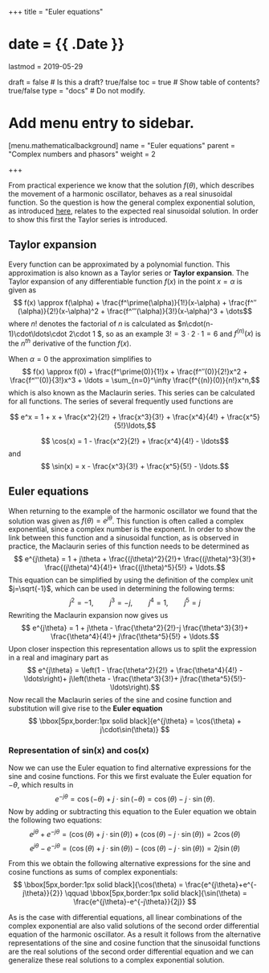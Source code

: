 +++
title = "Euler equations"

# date = {{ .Date }}
lastmod = 2019-05-29

draft = false       # Is this a draft? true/false
toc = true          # Show table of contents? true/false
type = "docs"       # Do not modify.

# Add menu entry to sidebar.
[menu.mathematicalbackground]
  name = "Euler equations"
  parent = "Complex numbers and phasors"
  weight = 2

+++

From practical experience we know that the solution $f(\theta)$, which describes the movement of a harmonic oscillator, behaves as a real sinusoidal function.
So the question is how the general complex exponential solution, as introduced <a href="../mathematicalbackground_complex_numbersets/#derivation-2">here</a>, relates to the expected real sinusoidal solution. In order to show this first the Taylor series is introduced.

## Taylor expansion
Every function can be approximated by a polynomial function.
This approximation is also known as a Taylor series or **Taylor expansion**.
The Taylor expansion of any differentiable function $f(x)$ in the point $x=\alpha$ is given as
$$ f(x) \approx f(\alpha) + \frac{f^\prime(\alpha)}{1!}(x-\alpha) + \frac{f^″(\alpha)}{2!}(x-\alpha)^2 + \frac{f^‴(\alpha)}{3!}(x-\alpha)^3 + \dots$$
where $n!$ denotes the factorial of $n$ is calculated as $n\cdot(n-1)\cdot\ldots\cdot 2\cdot 1 $, so as an example $3! = 3\cdot 2\cdot 1 = 6$ and $f^{(n)}(x)$ is the $n^{th}$ derivative of the function $f(x)$.

When $\alpha = 0$ the approximation simplifies to
$$ f(x) \approx f(0) + \frac{f^\prime(0)}{1!}x + \frac{f^″(0)}{2!}x^2 + \frac{f^‴(0)}{3!}x^3 + \ldots = \sum_{n=0}^\infty \frac{f^{(n)}(0)}{n!}x^n,$$
which is also known as the Maclaurin series.
This series can be calculated for all functions.
The series of several frequently used functions are

$$ e^x = 1 + x + \frac{x^2}{2!} + \frac{x^3}{3!} + \frac{x^4}{4!} + \frac{x^5}{5!}\ldots,$$

$$ \cos(x) = 1 - \frac{x^2}{2!} + \frac{x^4}{4!} - \ldots$$
and
$$ \sin(x) = x - \frac{x^3}{3!} + \frac{x^5}{5!} - \ldots.$$



## Euler equations
When returning to the example of the harmonic oscillator we found that the solution was given as $f(\theta) = e^{j\theta}$.
This function is often called a complex exponential, since a complex number is the exponent.
In order to show the link between this function and a sinusoidal function, as is observed in practice, the Maclaurin series of this function needs to be determined as
$$ e^{j\theta} = 1 + j\theta + \frac{(j\theta)^2}{2!}+ \frac{(j\theta)^3}{3!}+ \frac{(j\theta)^4}{4!}+ \frac{(j\theta)^5}{5!} + \ldots.$$
This equation can be simplified by using the definition of the complex unit $j=\sqrt{-1}$, which can be used in determining the following terms:
$$ j^2 = -1, \qquad j^3 = -j, \qquad j^4 = 1, \qquad j^5 = j$$
Rewriting the Maclaurin expansion now gives us
$$  e^{j\theta} = 1 + j\theta - \frac{\theta^2}{2!}-j \frac{\theta^3}{3!}+ \frac{\theta^4}{4!}+ j\frac{\theta^5}{5!} + \ldots.$$
Upon closer inspection this representation allows us to split the expression in a real and imaginary part as
$$  e^{j\theta} = \left(1 - \frac{\theta^2}{2!} + \frac{\theta^4}{4!} - \ldots\right)+ j\left(\theta - \frac{\theta^3}{3!}+ j\frac{\theta^5}{5!}-\ldots\right).$$
Now recall the Maclaurin series of the sine and cosine function and substitution will give rise to the **Euler equation**
$$ \bbox[5px,border:1px solid black]{e^{j\theta} = \cos(\theta) + j\cdot\sin(\theta)} $$


### Representation of sin(x) and cos(x)
Now we can use the Euler equation to find alternative expressions for the sine and cosine functions.
For this we first evaluate the Euler equation for $-\theta$, which results in
$$ e^{-j\theta} = \cos(-\theta) + j\cdot\sin(-\theta) = \cos(\theta) - j\cdot\sin(\theta).$$
Now by adding or subtracting this equation to the Euler equation we obtain the following two equations:
$$ e^{j\theta} + e^{-j\theta} = (\cos(\theta) + j\cdot \sin(\theta)) + (\cos(\theta) - j\cdot \sin(\theta)) = 2\cos(\theta)$$
$$ e^{j\theta} - e^{-j\theta} = (\cos(\theta) + j\cdot \sin(\theta)) - (\cos(\theta) - j\cdot \sin(\theta)) = 2j\sin(\theta)$$

From this we obtain the following alternative expressions for the sine
and cosine functions as sums of complex exponentials:
$$ \bbox[5px,border:1px solid black]{\cos(\theta) = \frac{e^{j\theta}+e^{-j\theta}}{2}} \qquad \bbox[5px,border:1px solid black]{\sin(\theta) = \frac{e^{j\theta}-e^{-j\theta}}{2j}} $$


As is the case with differential equations, all linear combinations of the complex exponential are also valid solutions of the second order differential equation of the harmonic oscillator.
As a result it follows from the alternative representations of the sine and cosine function that the sinusoidal functions are the real solutions of the second order differential equation and we can generalize these real solutions to a complex exponential solution.
